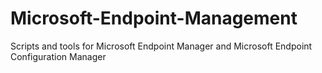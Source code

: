 # Microsoft-Endpoint-Management
Scripts and tools for Microsoft Endpoint Manager and Microsoft Endpoint Configuration Manager
